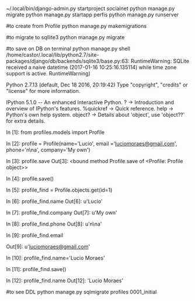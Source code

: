 ~/.local/bin/django-admin.py startproject socialnet
python manage.py migrate
python manage.py startapp perfis
python manage.py runserver

#to create from Profile
python manage.py makemigrations

#to migrate to sqllite3
python manage.py migrate

#to save on DB on terminal
python manage.py shell
/home/castor/.local/lib/python2.7/site-packages/django/db/backends/sqlite3/base.py:63: RuntimeWarning: SQLite received a naive datetime (2017-01-16 10:25:16.135114) while time zone support is active.
  RuntimeWarning)

Python 2.7.13 (default, Dec 18 2016, 20:19:42) 
Type "copyright", "credits" or "license" for more information.

IPython 5.1.0 -- An enhanced Interactive Python.
?         -> Introduction and overview of IPython's features.
%quickref -> Quick reference.
help      -> Python's own help system.
object?   -> Details about 'object', use 'object??' for extra details.

In [1]: from profiles.models import Profile

In [2]: profile = Profile(name='Lucio', email ='luciomoraes@gmail.com', phone='n\na', company='My own')

In [3]: profile.save
Out[3]: <bound method Profile.save of <Profile: Profile object>>

In [4]: profile.save()


In [5]: profile_find = Profile.objects.get(id=1)

In [6]: profile_find.name
Out[6]: u'Lucio'

In [7]: profile_find.company
Out[7]: u'My own'

In [8]: profile_find.phone
Out[8]: u'n\na'

In [9]: profile_find.email


Out[9]: u'luciomoraes@gmail.com'

In [10]: profile_find.name='Lucio Moraes'

In [11]: profile_find.save()

In [12]: profile_find.name
Out[12]: 'Lucio Moraes'



#to see DDL 
python manage.py sqlmigrate profiles 0001_initial


